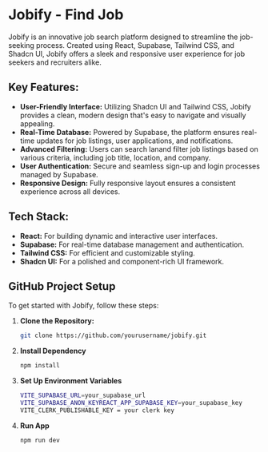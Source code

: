 # Jobify - Find Job

Jobify is an innovative job search platform designed to streamline the job-seeking process. Created using React, Supabase, Tailwind CSS, and Shadcn UI, Jobify offers a sleek and responsive user experience for job seekers and recruiters alike.

## Key Features:

- **User-Friendly Interface:** Utilizing Shadcn UI and Tailwind CSS, Jobify provides a clean, modern design that's easy to navigate and visually appealing.
- **Real-Time Database:** Powered by Supabase, the platform ensures real-time updates for job listings, user applications, and notifications.
- **Advanced Filtering:** Users can search lanand filter job listings based on various criteria, including job title, location, and company.
- **User Authentication:** Secure and seamless sign-up and login processes managed by Supabase.
- **Responsive Design:** Fully responsive layout ensures a consistent experience across all devices.

## Tech Stack:

- **React:** For building dynamic and interactive user interfaces.
- **Supabase:** For real-time database management and authentication.
- **Tailwind CSS:** For efficient and customizable styling.
- **Shadcn UI:** For a polished and component-rich UI framework.

## GitHub Project Setup

To get started with Jobify, follow these steps:

1. **Clone the Repository:**
   ```bash
   git clone https://github.com/yourusername/jobify.git
   ```
2. **Install Dependency**

   ```bash
   npm install
   ```

3. **Set Up Environment Variables**

   ```bash
   VITE_SUPABASE_URL=your_supabase_url
   VITE_SUPABASE_ANON_KEYREACT_APP_SUPABASE_KEY=your_supabase_key
   VITE_CLERK_PUBLISHABLE_KEY = your clerk key
   ```

4. **Run App**
   ```bash
   npm run dev
   ```
